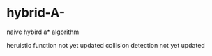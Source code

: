 # hybrid-A-
naive hybird a* algorithm

heruistic function not yet updated
collision detection not yet updated
